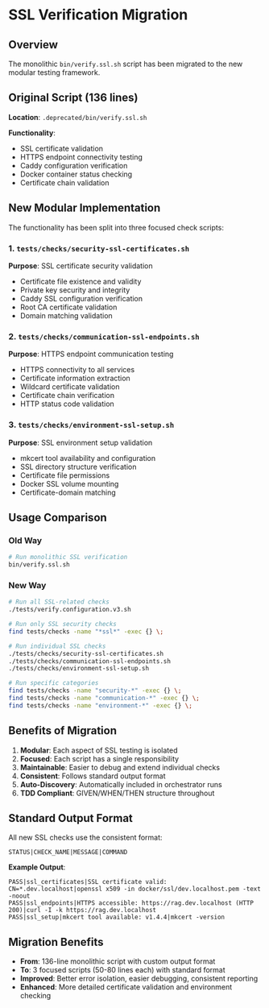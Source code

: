 # SSL Verification Migration

## Overview

The monolithic `bin/verify.ssl.sh` script has been migrated to the new modular testing framework.

## Original Script (136 lines)

**Location**: `.deprecated/bin/verify.ssl.sh`

**Functionality**:
- SSL certificate validation
- HTTPS endpoint connectivity testing
- Caddy configuration verification
- Docker container status checking
- Certificate chain validation

## New Modular Implementation

The functionality has been split into three focused check scripts:

### 1. `tests/checks/security-ssl-certificates.sh`
**Purpose**: SSL certificate security validation
- Certificate file existence and validity
- Private key security and integrity
- Caddy SSL configuration verification
- Root CA certificate validation
- Domain matching validation

### 2. `tests/checks/communication-ssl-endpoints.sh`
**Purpose**: HTTPS endpoint communication testing
- HTTPS connectivity to all services
- Certificate information extraction
- Wildcard certificate validation
- Certificate chain verification
- HTTP status code validation

### 3. `tests/checks/environment-ssl-setup.sh`
**Purpose**: SSL environment setup validation
- mkcert tool availability and configuration
- SSL directory structure verification
- Certificate file permissions
- Docker SSL volume mounting
- Certificate-domain matching

## Usage Comparison

### Old Way
```bash
# Run monolithic SSL verification
bin/verify.ssl.sh
```

### New Way
```bash
# Run all SSL-related checks
./tests/verify.configuration.v3.sh

# Run only SSL security checks
find tests/checks -name "*ssl*" -exec {} \;

# Run individual SSL checks
./tests/checks/security-ssl-certificates.sh
./tests/checks/communication-ssl-endpoints.sh
./tests/checks/environment-ssl-setup.sh

# Run specific categories
find tests/checks -name "security-*" -exec {} \;
find tests/checks -name "communication-*" -exec {} \;
find tests/checks -name "environment-*" -exec {} \;
```

## Benefits of Migration

1. **Modular**: Each aspect of SSL testing is isolated
2. **Focused**: Each script has a single responsibility
3. **Maintainable**: Easier to debug and extend individual checks
4. **Consistent**: Follows standard output format
5. **Auto-Discovery**: Automatically included in orchestrator runs
6. **TDD Compliant**: GIVEN/WHEN/THEN structure throughout

## Standard Output Format

All new SSL checks use the consistent format:
```
STATUS|CHECK_NAME|MESSAGE|COMMAND
```

**Example Output**:
```
PASS|ssl_certificates|SSL certificate valid: CN=*.dev.localhost|openssl x509 -in docker/ssl/dev.localhost.pem -text -noout
PASS|ssl_endpoints|HTTPS accessible: https://rag.dev.localhost (HTTP 200)|curl -I -k https://rag.dev.localhost
PASS|ssl_setup|mkcert tool available: v1.4.4|mkcert -version
```

## Migration Benefits

- **From**: 136-line monolithic script with custom output format
- **To**: 3 focused scripts (50-80 lines each) with standard format
- **Improved**: Better error isolation, easier debugging, consistent reporting
- **Enhanced**: More detailed certificate validation and environment checking

